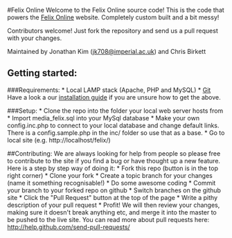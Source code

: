 #Felix Online
Welcome to the Felix Online source code! This is the code that powers the [Felix Online](http://felixonline.co.uk) website. Completely custom built and a bit messy!

Contributors welcome! Just fork the repository and send us a pull request with your changes. 

Maintained by Jonathan Kim (jk708@imperial.ac.uk) and Chris Birkett

## Getting started:
###Requirements:
    * Local LAMP stack (Apache, PHP and MySQL)
    * [Git](http://git-scm.com/)
Have a look a our [installation guide](wiki/Installation) if you are unsure how to get the above. 

###Setup:
    * Clone the repo into the folder your local web server hosts from
    * Import media\_felix.sql into your MySql database
    * Make your own config.inc.php to connect to your local database and change default links. There is a config.sample.php in the inc/ folder so use that as a base.
    * Go to local site (e.g. http://localhost/felix/)

##Contributing:
We are always looking for help from people so please free to contribute to the site if you find a bug or have thought up a new feature. Here is a step by step way of doing it:
    * Fork this repo (button is in the top right corner)
    * Clone your fork
    * Create a topic branch for your changes (name it something recognisable!)
    * Do some awesome coding
    * Commit your branch to your forked repo on github
    * Switch branches on the github site
    * Click the "Pull Request" button at the top of the page
    * Write a pithy description of your pull request
    * Profit!
We will then review your changes, making sure it doesn't break anything etc, and merge it into the master to be pushed to the live site.
You can read more about pull requests here: http://help.github.com/send-pull-requests/

